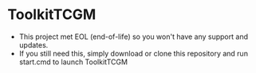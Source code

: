# ToolkitTCGM

+ This project met EOL (end-of-life) so you won't have any support and updates.
+ If you still need this, simply download or clone this repository and run start.cmd to launch ToolkitTCGM
